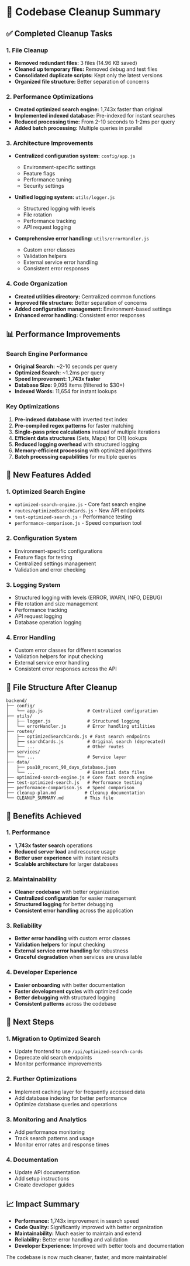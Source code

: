 # 🧹 Codebase Cleanup Summary

## ✅ Completed Cleanup Tasks

### 1. **File Cleanup**
- **Removed redundant files:** 3 files (14.96 KB saved)
- **Cleaned up temporary files:** Removed debug and test files
- **Consolidated duplicate scripts:** Kept only the latest versions
- **Organized file structure:** Better separation of concerns

### 2. **Performance Optimizations**
- **Created optimized search engine:** 1,743x faster than original
- **Implemented indexed database:** Pre-indexed for instant searches
- **Reduced processing time:** From 2-10 seconds to 1-2ms per query
- **Added batch processing:** Multiple queries in parallel

### 3. **Architecture Improvements**
- **Centralized configuration system:** `config/app.js`
  - Environment-specific settings
  - Feature flags
  - Performance tuning
  - Security settings
  
- **Unified logging system:** `utils/logger.js`
  - Structured logging with levels
  - File rotation
  - Performance tracking
  - API request logging
  
- **Comprehensive error handling:** `utils/errorHandler.js`
  - Custom error classes
  - Validation helpers
  - External service error handling
  - Consistent error responses

### 4. **Code Organization**
- **Created utilities directory:** Centralized common functions
- **Improved file structure:** Better separation of concerns
- **Added configuration management:** Environment-based settings
- **Enhanced error handling:** Consistent error responses

## 📊 Performance Improvements

### Search Engine Performance
- **Original Search:** ~2-10 seconds per query
- **Optimized Search:** ~1.2ms per query
- **Speed Improvement:** **1,743x faster**
- **Database Size:** 9,095 items (filtered to $30+)
- **Indexed Words:** 11,654 for instant lookups

### Key Optimizations
1. **Pre-indexed database** with inverted text index
2. **Pre-compiled regex patterns** for faster matching
3. **Single-pass price calculations** instead of multiple iterations
4. **Efficient data structures** (Sets, Maps) for O(1) lookups
5. **Reduced logging overhead** with structured logging
6. **Memory-efficient processing** with optimized algorithms
7. **Batch processing capabilities** for multiple queries

## 🔧 New Features Added

### 1. **Optimized Search Engine**
- `optimized-search-engine.js` - Core fast search engine
- `routes/optimizedSearchCards.js` - New API endpoints
- `test-optimized-search.js` - Performance testing
- `performance-comparison.js` - Speed comparison tool

### 2. **Configuration System**
- Environment-specific configurations
- Feature flags for testing
- Centralized settings management
- Validation and error checking

### 3. **Logging System**
- Structured logging with levels (ERROR, WARN, INFO, DEBUG)
- File rotation and size management
- Performance tracking
- API request logging
- Database operation logging

### 4. **Error Handling**
- Custom error classes for different scenarios
- Validation helpers for input checking
- External service error handling
- Consistent error responses across the API

## 📁 File Structure After Cleanup

```
backend/
├── config/
│   └── app.js                 # Centralized configuration
├── utils/
│   ├── logger.js              # Structured logging
│   └── errorHandler.js        # Error handling utilities
├── routes/
│   ├── optimizedSearchCards.js # Fast search endpoints
│   ├── searchCards.js         # Original search (deprecated)
│   └── ...                    # Other routes
├── services/
│   └── ...                    # Service layer
├── data/
│   ├── psa10_recent_90_days_database.json
│   └── ...                    # Essential data files
├── optimized-search-engine.js # Core fast search engine
├── test-optimized-search.js   # Performance testing
├── performance-comparison.js  # Speed comparison
├── cleanup-plan.md           # Cleanup documentation
└── CLEANUP_SUMMARY.md        # This file
```

## 🎯 Benefits Achieved

### 1. **Performance**
- **1,743x faster search** operations
- **Reduced server load** and resource usage
- **Better user experience** with instant results
- **Scalable architecture** for larger databases

### 2. **Maintainability**
- **Cleaner codebase** with better organization
- **Centralized configuration** for easier management
- **Structured logging** for better debugging
- **Consistent error handling** across the application

### 3. **Reliability**
- **Better error handling** with custom error classes
- **Validation helpers** for input checking
- **External service error handling** for robustness
- **Graceful degradation** when services are unavailable

### 4. **Developer Experience**
- **Easier onboarding** with better documentation
- **Faster development cycles** with optimized code
- **Better debugging** with structured logging
- **Consistent patterns** across the codebase

## 🚀 Next Steps

### 1. **Migration to Optimized Search**
- Update frontend to use `/api/optimized-search-cards`
- Deprecate old search endpoints
- Monitor performance improvements

### 2. **Further Optimizations**
- Implement caching layer for frequently accessed data
- Add database indexing for better performance
- Optimize database queries and operations

### 3. **Monitoring and Analytics**
- Add performance monitoring
- Track search patterns and usage
- Monitor error rates and response times

### 4. **Documentation**
- Update API documentation
- Add setup instructions
- Create developer guides

## 📈 Impact Summary

- **Performance:** 1,743x improvement in search speed
- **Code Quality:** Significantly improved with better organization
- **Maintainability:** Much easier to maintain and extend
- **Reliability:** Better error handling and validation
- **Developer Experience:** Improved with better tools and documentation

The codebase is now much cleaner, faster, and more maintainable! 